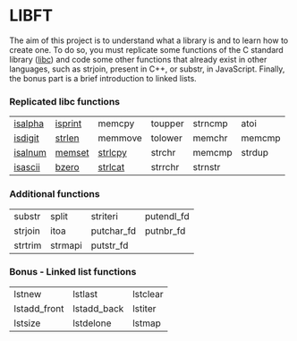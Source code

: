 # LIBFT
The aim of this project is to understand what a library is and to learn how to create one. To do so, you must replicate some functions of the C standard library ([libc](https://www.gnu.org/software/libc/manual/html_node/Function-Index.html)) and code some other functions that already exist in other languages, such as strjoin, present in C++, or substr, in JavaScript. Finally, the bonus part is a brief introduction to linked lists.

### Replicated libc functions
<table>
	<tr>
		<td><a href="https://github.com/nuferron/42-libft/wiki/Character-classification">isalpha</a></td>
		<td><a href="https://github.com/nuferron/42-libft/wiki/Character-classification">isprint</a></td>
		<td>memcpy</td>
		<td>toupper</td>
		<td>strncmp</td>
		<td>atoi</td>
	</tr>
	<tr>
		<td><a href="https://github.com/nuferron/42-libft/wiki/Character-classification">isdigit</a></td>
		<td><a href="https://github.com/nuferron/42-libft/wiki/Measuring-length">strlen</a></td>
		<td>memmove</td>
		<td>tolower</td>
		<td>memchr</td>
		<td>memcmp</td>
	</tr>
	<tr>
		<td><a href="https://github.com/nuferron/42-libft/wiki/Character-classification">isalnum</a></td>
		<td><a href="https://github.com/nuferron/42-libft/wiki/Filling-memory-with-a-constant-byte">memset</a></td>
		<td><a href="https://github.com/nuferron/42-libft/wiki/Size%E2%80%90bounded-string-copying-and-concatenation">strlcpy</td>
		<td>strchr</td>
		<td>memcmp</td>
		<td>strdup</td>
	</tr>
	<tr>
		<td><a href="https://github.com/nuferron/42-libft/wiki/Character-classification">isascii</a></td>
		<td><a href="https://github.com/nuferron/42-libft/wiki/Filling-memory-with-a-constant-byte">bzero</a></td>
		<td><a href="https://github.com/nuferron/42-libft/wiki/Size%E2%80%90bounded-string-copying-and-concatenation">strlcat</td>
		<td>strrchr</td>
		<td>strnstr</td>
		<td></td>
	</tr>
</table>

### Additional functions
<table>
	<tr>
		<td>substr</td>
		<td>split</td>
		<td>striteri</td>
		<td>putendl_fd</td>
	</tr>
	<tr>
		<td>strjoin</td>
		<td>itoa</td>
		<td>putchar_fd</td>
		<td>putnbr_fd</td>
	</tr>
	<tr>
		<td>strtrim</td>
		<td>strmapi</td>
		<td>putstr_fd</td>
		<td></td>
	</tr>
</table>

### Bonus - Linked list functions
<table>
	<tr>
		<td>lstnew</td>
		<td>lstlast</td>
		<td>lstclear</td>
	</tr>
	<tr>
		<td>lstadd_front</td>
		<td>lstadd_back</td>
		<td>lstiter</td>
	</tr>
	<tr>
		<td>lstsize</td>
		<td>lstdelone</td>
		<td>lstmap</td>
	</tr>
</table>
